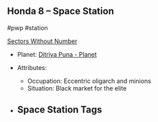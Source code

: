 ## Honda 8 &ndash; Space Station

#pwp #station

[Sectors Without Number](https://sectorswithoutnumber.com/sector/bfDcBzTtgpeyLUfwzjio/spaceStation/G6cmDhYtUnmkTqUyTgaa)

- Planet: [Ditriya Puna - Planet](../../../Gaming/StarsWithoutNumber/PiratesWithoutPlunder/Ditriya%20Puna%20-%20Planet.md)

- Attributes:
   -   Occupation: Eccentric oligarch and minions
   -   Situation: Black market for the elite

- Space Station Tags
	-  

